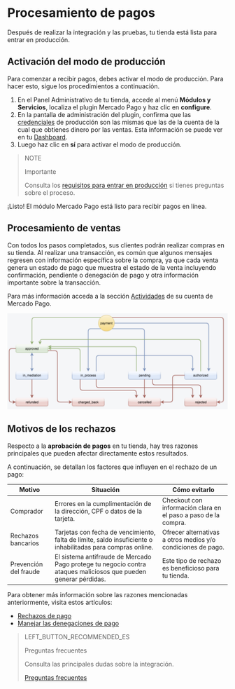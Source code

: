 # Procesamiento de pagos
 
Después de realizar la integración y las pruebas, tu tienda está lista para entrar en producción.
 
## Activación del modo de producción
 
Para comenzar a recibir pagos, debes activar el modo de producción. Para hacer esto, sigue los procedimientos a continuación.
 
1. En el Panel Administrativo de tu tienda, accede al menú **Módulos y Servicios**, localiza el plugin Mercado Pago y haz clic en **configure**.
2. En la pantalla de administración del plugin, confirma que las [credenciales](https://www.mercadopago[FAKER][URL][DOMAIN]/developers/es/guides/resources/credentials) de producción son las mismas que las de la cuenta de la cual que obtienes dinero por las ventas. Esta información se puede ver en tu [Dashboard](https://www.mercadopago.com.br/developers/panel).
3. Luego haz clic en **sí** para activar el modo de producción.
 
> NOTE
>
> Importante
>
> Consulta los [requisitos para entrar en producción](https://www.mercadopago[FAKER][URL][DOMAIN]/developers/es/guides/manage-account/account/go-live-requirements) si tienes preguntas sobre el proceso.
 
¡Listo! El módulo Mercado Pago está listo para recibir pagos en línea.
 
## Procesamiento de ventas
 
Con todos los pasos completados, sus clientes podrán realizar compras en su tienda. Al realizar una transacción, es común que algunos mensajes regresen con información específica sobre la compra, ya que cada venta genera un estado de pago que muestra el estado de la venta incluyendo confirmación, pendiente o denegación de pago y otra información importante sobre la transacción.
 
Para más información acceda a la sección [Actividades](https://www.mercadopago[FAKER][URL][DOMINIO]/actividades) de su cuenta de Mercado Pago.
 
![Estado de pago](/images/prestashop/status_es.png)

## Motivos de los rechazos

Respecto a la **aprobación de pagos** en tu tienda, hay tres razones principales que pueden afectar directamente estos resultados. 

A continuación, se detallan los factores que influyen en el rechazo de un pago:

| Motivo | Situación | Cómo evitarlo |
|---|---|---|
| Comprador | Errores en la cumplimentación de la dirección, CPF o datos de la tarjeta. | Checkout con información clara en el paso a paso de la compra. |
| Rechazos bancarios | Tarjetas con fecha de vencimiento, falta de límite, saldo insuficiente o inhabilitadas para compras online.| Ofrecer alternativas a otros medios y/o condiciones de pago.|
| Prevención del fraude | El sistema antifraude de Mercado Pago protege tu negocio contra ataques maliciosos que pueden generar pérdidas.| Este tipo de rechazo es beneficioso para tu tienda. |

Para obtener más información sobre las razones mencionadas anteriormente, visita estos artículos:

* [Rechazos de pago](https://conteudo.mercadopago.com.br/entenda-como-funcionam-as-recusas-de-aprovacao-de-pagamentos-no-mercado-pago) 
* [Manejar las denegaciones de pago](https://conteudo.mercadopago.com.br/como-lidar-com-as-recusas-de-pagamento-do-cartao-de-credito-no-seu-e-commerce)

> LEFT_BUTTON_RECOMMENDED_ES
>
> Preguntas frecuentes
>
> Consulta las principales dudas sobre la integración.
>
> [Preguntas frecuentes](https://www.mercadopago[FAKER][URL][DOMAIN]/developers/es/guides/plugins/prestashop/faq)